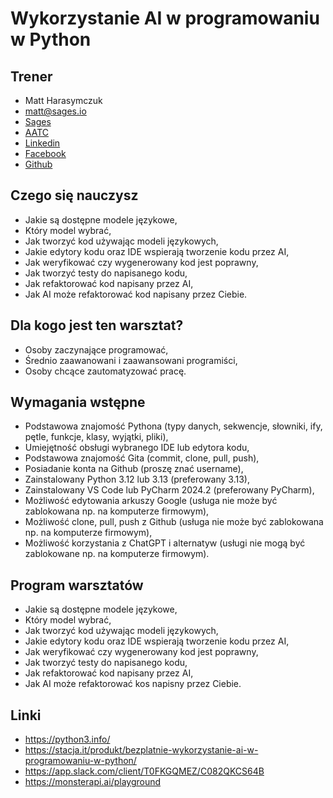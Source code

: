 # Wykorzystanie AI w programowaniu w Python

## Trener

- Matt Harasymczuk
- [matt@sages.io](mailto:matt@sages.io)
- [Sages](https://www.sages.pl/o-nas/zespol/matt-harasymczuk)	
- [AATC](https://www.astronaut.center/matt)	
- [Linkedin](https://www.linkedin.com/in/mattharasymczuk/)	
- [Facebook](https://www.facebook.com/matt.harasymczuk)	
- [Github](https://github.com/astromatt)	

## Czego się nauczysz

- Jakie są dostępne modele językowe,
- Który model wybrać,
- Jak tworzyć kod używając modeli językowych,
- Jakie edytory kodu oraz IDE wspierają tworzenie kodu przez AI,
- Jak weryfikować czy wygenerowany kod jest poprawny,
- Jak tworzyć testy do napisanego kodu,
- Jak refaktorować kod napisany przez AI,
- Jak AI może refaktorować kod napisany przez Ciebie.

## Dla kogo jest ten warsztat?

- Osoby zaczynające programować,
- Średnio zaawanowani i zaawansowani programiści,
- Osoby chcące zautomatyzować pracę.

## Wymagania wstępne

- Podstawowa znajomość Pythona (typy danych, sekwencje, słowniki, ify, pętle, funkcje, klasy, wyjątki, pliki),
- Umiejętność obsługi wybranego IDE lub edytora kodu,
- Podstawowa znajomość Gita (commit, clone, pull, push),
- Posiadanie konta na Github (proszę znać username),
- Zainstalowany Python 3.12 lub 3.13 (preferowany 3.13),
- Zainstalowany VS Code lub PyCharm 2024.2 (preferowany PyCharm),
- Możliwość edytowania arkuszy Google (usługa nie może być zablokowana np. na komputerze firmowym),
- Możliwość clone, pull, push z Github (usługa nie może być zablokowana np. na komputerze firmowym),
- Możliwość korzystania z ChatGPT i alternatyw (usługi nie mogą być zablokowane np. na komputerze firmowym).

## Program warsztatów

- Jakie są dostępne modele językowe,
- Który model wybrać,
- Jak tworzyć kod używając modeli językowych,
- Jakie edytory kodu oraz IDE wspierają tworzenie kodu przez AI,
- Jak weryfikować czy wygenerowany kod jest poprawny,
- Jak tworzyć testy do napisanego kodu,
- Jak refaktorować kod napisany przez AI,
- Jak AI może refaktorować kos napisny przez Ciebie.

## Linki

* https://python3.info/
* https://stacja.it/produkt/bezplatnie-wykorzystanie-ai-w-programowaniu-w-python/
* https://app.slack.com/client/T0FKGQMEZ/C082QKCS64B
* https://monsterapi.ai/playground
